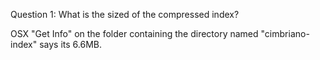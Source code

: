 Question 1:  What is the sized of the compressed index?

OSX "Get Info" on the folder containing the directory named "cimbriano-index" says its 6.6MB.

